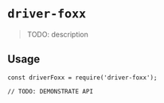 # `driver-foxx`

> TODO: description

## Usage

```
const driverFoxx = require('driver-foxx');

// TODO: DEMONSTRATE API
```
